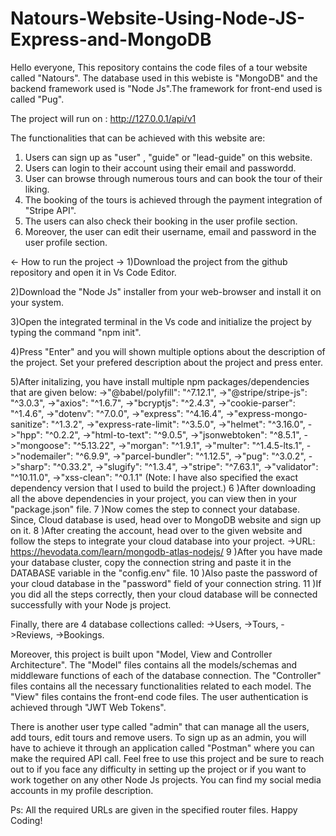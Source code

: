 # Natours-Website-Using-Node-JS-Express-and-MongoDB
Hello everyone,
This repository contains the code files of a tour website called "Natours". The database used in this webiste is "MongoDB" and the backend framework used is "Node Js".The framework for front-end used is called "Pug".

The project will run on : http://127.0.0.1/api/v1

The functionalities that can be achieved with this website are:
1) Users can sign up as "user" , "guide" or "lead-guide" on this website.
2) Users can login to their account using their email and passwordd.
3) User can browse through numerous tours and can book the tour of their liking.
4) The booking of the tours is achieved through the payment integration of "Stripe API".
5) The users can also check their booking in the user profile section.
6) Moreover, the user can edit their username, email and password in the user profile section.

<- How to run the project ->
1)Download the project from the github repository and open it in Vs Code Editor.

2)Download the "Node Js" installer from your web-browser and install it on your system.

3)Open the integrated terminal in the Vs code and initialize the project by typing the command "npm init".

4)Press "Enter" and you will shown multiple options about the description of the project. Set your prefered description about the project and press enter.

5)After initalizing, you have install multiple npm packages/dependencies that are given below:
  ->"@babel/polyfill": "^7.12.1",
  ->"@stripe/stripe-js": "^3.0.3",
  ->"axios": "^1.6.7",
  ->"bcryptjs": "^2.4.3",
  ->"cookie-parser": "^1.4.6",
  ->"dotenv": "^7.0.0",
  ->"express": "^4.16.4",
  ->"express-mongo-sanitize": "^1.3.2",
  ->"express-rate-limit": "^3.5.0",
  ->"helmet": "^3.16.0",
  ->"hpp": "^0.2.2",
  ->"html-to-text": "^9.0.5",
  ->"jsonwebtoken": "^8.5.1",
  ->"mongoose": "^5.13.22",
  ->"morgan": "^1.9.1",
  ->"multer": "^1.4.5-lts.1",
  ->"nodemailer": "^6.9.9",
  ->"parcel-bundler": "^1.12.5",
  ->"pug": "^3.0.2",
  ->"sharp": "^0.33.2",
  ->"slugify": "^1.3.4",
  ->"stripe": "^7.63.1",
  ->"validator": "^10.11.0",
  ->"xss-clean": "^0.1.1"
  (Note: I have also specified the exact dependency version that I used to build the project.)
6
)After downloading all the above dependencies in your project, you can view then in your "package.json" file.
7
)Now comes the step to connect your database. Since, Cloud database is used, head over to MongoDB website and sign up on it.
8
)After creating the account, head over to the given website and follow the steps to integrate your cloud database into your project.
  ->URL: https://hevodata.com/learn/mongodb-atlas-nodejs/
9
)After you have made your database cluster, copy the connection string and paste it in the DATABASE variable in the "config.env" file.
10
)Also paste the password of your cloud database in the "password" field of your connection string.
11
)If you did all the steps correctly, then your cloud database will be connected successfully with your Node js project.

Finally, there are 4 database collections called:
->Users,
->Tours,
->Reviews,
->Bookings.

Moreover, this project is built upon "Model, View and Controller Architecture". The "Model" files contains all the models/schemas and middleware functions of each of the database connection. The "Controller" files contains all the necessary functionalities related to each model. The "View" files contains the front-end code files. The user authentication is achieved through "JWT Web Tokens".

There is another user type called "admin" that can manage all the users, add tours, edit tours and remove users. To sign up as an admin, you will have to achieve it through an application called "Postman" where you can make the required API call.
Feel free to use this project and be sure to reach out to if you face any difficulty in setting up the project or if you want to work together on any other Node Js projects.
You can find my social media accounts in my profile description.

Ps: All the required URLs are given in the specified router files.
Happy Coding!
